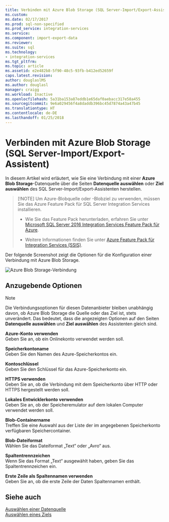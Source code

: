 ```yaml
---
title: Verbinden mit Azure Blob Storage (SQL Server-Import/Export-Assistent) | Microsoft-Dokumentation
ms.custom: 
ms.date: 02/17/2017
ms.prod: sql-non-specified
ms.prod_service: integration-services
ms.service: 
ms.component: import-export-data
ms.reviewer: 
ms.suite: sql
ms.technology:
- integration-services
ms.tgt_pltfrm: 
ms.topic: article
ms.assetid: e2e482b8-5f90-48c5-93fb-b412ed52659f
caps.latest.revision: 
author: douglaslMS
ms.author: douglasl
manager: craigg
ms.workload: Inactive
ms.openlocfilehash: 5a31ba153a87eddb1e65daf0aebacc317e58a455
ms.sourcegitcommit: 9e6a029456f4a8daddb396bc45d7874a43a47b45
ms.translationtype: HT
ms.contentlocale: de-DE
ms.lasthandoff: 01/25/2018
---
```

# <a name="connect-to-azure-blob-storage-sql-server-import-and-export-wizard"></a>Verbinden mit Azure Blob Storage (SQL Server-Import/Export-Assistent)
In diesem Artikel wird erläutert, wie Sie eine Verbindung mit einer **Azure Blob Storage**-Datenquelle über die Seiten **Datenquelle auswählen** oder **Ziel auswählen** des SQL Server-Import/Export-Assistenten herstellen.

>   [!NOTE]
> Um Azure-Blobquelle oder -Blobziel zu verwenden, müssen Sie das Azure Feature Pack für SQL Server Integration Services installieren.
> - Wie Sie das Feature Pack herunterladen, erfahren Sie unter [Microsoft SQL Server 2016 Integration Services Feature Pack für Azure](https://www.microsoft.com/download/details.aspx?id=49492).
>
> - Weitere Informationen finden Sie unter [Azure Feature Pack für Integration Services &#40;SSIS&#41;](../../integration-services/azure-feature-pack-for-integration-services-ssis.md).

Der folgende Screenshot zeigt die Optionen für die Konfiguration einer Verbindung mit Azure Blob Storage.

![Azure Blob Storage-Verbindung](../../integration-services/import-export-data/media/azure-blob-storage-connection.png)

## <a name="options-to-specify"></a>Anzugebende Optionen

> [!NOTE]
> Die Verbindungsoptionen für diesen Datenanbieter bleiben unabhängig davon, ob Azure Blob Storage die Quelle oder das Ziel ist, stets unverändert. Das bedeutet, dass die angezeigten Optionen auf den Seiten **Datenquelle auswählen** und **Ziel auswählen** des Assistenten gleich sind.

 **Azure-Konto verwenden**  
 Geben Sie an, ob ein Onlinekonto verwendet werden soll.
  
 **Speicherkontoname**  
 Geben Sie den Namen des Azure-Speicherkontos ein.  
  
**Kontoschlüssel**  
Geben Sie den Schlüssel für das Azure-Speicherkonto ein.  
  
 **HTTPS verwenden**  
 Geben Sie an, ob die Verbindung mit dem Speicherkonto über HTTP oder HTTPS hergestellt werden soll.  
  
 **Lokales Entwicklerkonto verwenden**  
 Geben Sie an, ob der Speicheremulator auf dem lokalen Computer verwendet werden soll.  
  
 **Blob-Containername**  
 Treffen Sie eine Auswahl aus der Liste der im angegebenen Speicherkonto verfügbaren Speichercontainer.  
  
 **Blob-Dateiformat**  
 Wählen Sie das Dateiformat „Text“ oder „Avro“ aus.  
  
 **Spaltentrennzeichen**  
 Wenn Sie das Format „Text“ ausgewählt haben, geben Sie das Spaltentrennzeichen ein.  
  
 **Erste Zeile als Spaltennamen verwenden**  
 Geben Sie an, ob die erste Zeile der Daten Spaltennamen enthält.  

## <a name="see-also"></a>Siehe auch
[Auswählen einer Datenquelle](../../integration-services/import-export-data/choose-a-data-source-sql-server-import-and-export-wizard.md)  
[Auswählen eines Ziels](../../integration-services/import-export-data/choose-a-destination-sql-server-import-and-export-wizard.md)

